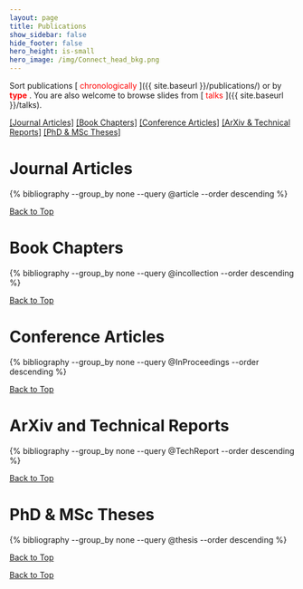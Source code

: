 ```yaml
---
layout: page
title: Publications
show_sidebar: false
hide_footer: false
hero_height: is-small
hero_image: /img/Connect_head_bkg.png 
---
```


<style>
.csl-block {
    font-size: 16px;
}
.csl-title, .csl-author, .csl-event, .csl-editor, .csl-venue {
    display: block;
    position: relative;
    font-size: 16px;
}

.csl-title b {
    font-weight: 600;
}

.csl-content {
    display: inline-block;
    vertical-align: top;
    padding-left: 20px;
}

.bibliography {
   list-style-type: none;
}
</style>

 <div id="Top"></div>

Sort publications [<span style="color:red">
chronologically
</span>]({{ site.baseurl }}/publications/) or by <span style="color:red">
<b>type</b>
</span>. You are also welcome to browse slides from [<span style="color:red">
talks
</span>]({{ site.baseurl }}/talks).

<!-- You are also welcome to browse slides from [<span style="color:red">talks</span>]({{ site.baseurl }}/talks). -->


[[Journal Articles]](#Journal-Articles) [[Book Chapters]](#Book-Chapters) [[Conference Articles]](#Conference-Articles) [[ArXiv & Technical Reports]](#Technical-Reports) [[PhD & MSc Theses]](#Theses)

# Journal Articles
<div id="Journal-Articles" style="padding-top: 150px; margin-top: -150px;"></div>
{% bibliography --group_by none --query @article --order descending %}

[Back to Top](#Top)

# Book Chapters
<div id="Book-Chapters" style="padding-top: 150px; margin-top: -150px;"></div>
{% bibliography --group_by none --query @incollection --order descending %}

[Back to Top](#Top)

# Conference Articles
<div id="Conference-Articles" style="padding-top: 150px; margin-top: -150px;"></div>
{% bibliography --group_by none --query @InProceedings --order descending %}

[Back to Top](#Top)

# ArXiv and Technical Reports
<div id="Technical-Reports" style="padding-top: 150px; margin-top: -150px;"></div>
{% bibliography --group_by none --query @TechReport --order descending %}

[Back to Top](#Top)

# PhD & MSc Theses
<div id="Theses" style="padding-top: 150px; margin-top: -150px;"></div>
{% bibliography --group_by none --query @thesis --order descending %}

[Back to Top](#Top)

<!--# Master's Theses
<div id="Master-Theses"></div>
{% bibliography --group_by none --query @mastersthesis --order descending %}-->

[Back to Top](#Top)

